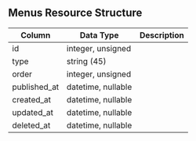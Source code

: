 ## Menus Resource Structure

| Column | Data Type | Description |
| ------ | --------- | ----------- |
| id | integer, unsigned |  |
| type | string (45) |  |
| order | integer, unsigned |  |
| published_at | datetime, nullable |  |
| created_at | datetime, nullable |  |
| updated_at | datetime, nullable |  |
| deleted_at | datetime, nullable |  |

